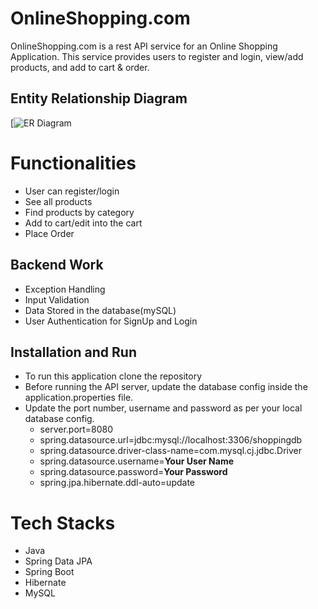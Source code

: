 # OnlineShopping.com 

OnlineShopping.com is a rest API service for an Online Shopping Application. This service provides users to register and login, view/add products, and add to cart & order.

## Entity Relationship Diagram

[![ER Diagram]()

# Functionalities
-   User can register/login
-   See all products
-   Find products by category
-   Add to cart/edit into the cart
-   Place Order

## Backend Work
-  Exception Handling
-  Input Validation
-  Data Stored in the database(mySQL)
-  User Authentication for SignUp and Login

## Installation and Run

-   To run this application clone the repository 
-   Before running the API server, update the database config inside the application.properties file.
-   Update the port number, username and password as per your local database config.
    -   server.port=8080
    -   spring.datasource.url=jdbc:mysql://localhost:3306/shoppingdb
    -   spring.datasource.driver-class-name=com.mysql.cj.jdbc.Driver
    -   spring.datasource.username=**Your User Name**
    -   spring.datasource.password=**Your Password**
    -   spring.jpa.hibernate.ddl-auto=update

# Tech Stacks

-   Java
-   Spring Data JPA
-   Spring Boot
-   Hibernate
-   MySQL

